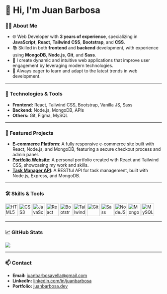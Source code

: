 # 👋 Hi, I'm Juan Barbosa

### 🧑‍💻 About Me
- 🌐 Web Developer with **3 years of experience**, specializing in **JavaScript**, **React**, **Tailwind CSS**, **Bootstrap**, and **CSS**.
- 📚 Skilled in both **frontend** and **backend** development, with experience using **MongoDB**, **Node.js**, **Git**, and **Sass**.
- 🚀 I create dynamic and intuitive web applications that improve user engagement by leveraging modern technologies.
- 🌱 Always eager to learn and adapt to the latest trends in web development.

---

### 🔧 Technologies & Tools
- **Frontend:** React, Tailwind CSS, Bootstrap, Vanilla JS, Sass
- **Backend:** Node.js, MongoDB, APIs
- **Others:** Git, Figma, MySQL

---

### 🚀 Featured Projects
- [**E-commerce Platform**](https://github.com/juanbarbosa/ecommerce-platform): A fully responsive e-commerce site built with React, Node.js, and MongoDB, featuring a secure checkout process and admin panel.
- [**Portfolio Website**](https://juanbarbosa.dev): A personal portfolio created with React and Tailwind CSS, showcasing my work and skills.
- [**Task Manager API**](https://github.com/juanbarbosa/task-manager-api): A RESTful API for task management, built with Node.js, Express, and MongoDB.

---

### 🛠 Skills & Tools
<div>
  <img src="https://cdn.jsdelivr.net/gh/devicons/devicon@latest/icons/html5/html5-original.svg" alt="HTML5" title="HTML5" width="40" height="40"/>
  <img src="https://cdn.jsdelivr.net/gh/devicons/devicon@latest/icons/css3/css3-original.svg" alt="CSS3" title="CSS3" width="40" height="40"/>
  <img src="https://cdn.jsdelivr.net/gh/devicons/devicon@latest/icons/javascript/javascript-original.svg" alt="JavaScript" title="JavaScript" width="40" height="40"/>          
  <img src="https://cdn.jsdelivr.net/gh/devicons/devicon@latest/icons/react/react-original.svg" alt="React" title="React" width="40" height="40"/>
  <img src="https://cdn.jsdelivr.net/gh/devicons/devicon@latest/icons/bootstrap/bootstrap-original.svg" width="40" height="40" alt="Bootstrap" title="Bootstrap"/>
  <img src="https://cdn.jsdelivr.net/gh/devicons/devicon@latest/icons/tailwindcss/tailwindcss-original.svg" alt="TailwindCSS" title="TailwindCSS" width="40" height="40"/>
  <img src="https://cdn.jsdelivr.net/gh/devicons/devicon@latest/icons/git/git-original.svg" alt="Git" title="Git" width="40" height="40"/>
  <img src="https://cdn.jsdelivr.net/gh/devicons/devicon@latest/icons/sass/sass-original.svg" alt="Sass" title="Sass" width="40" height="40"/>
  <img src="https://cdn.jsdelivr.net/gh/devicons/devicon@latest/icons/nodejs/nodejs-original.svg" alt="NodeJS" title="NodeJS" width="40" height="40"/>        
  <img src="https://cdn.jsdelivr.net/gh/devicons/devicon@latest/icons/mongodb/mongodb-original.svg" alt="MongoDB" title="MongoDB" width="40" height="40"/>
  <img src="https://cdn.jsdelivr.net/gh/devicons/devicon@latest/icons/mysql/mysql-original.svg" alt="MySQL" title="MySQL" width="40" height="40"/>
</div>

---

### 📈 GitHub Stats
<div>
  <img src="[https://github-readme-stats.vercel.app/api/top-langs/?username=juanbarbosa&layout=compact&theme=black](https://github-readme-stats.vercel.app/api/top-langs/?username=juanbarbosa&layout=compact&theme=highcontrast&langs_count=10)"/>
</div>

---

### 📫 Contact
- **Email:** [juanbarbosavella@gmail.com](mailto:juanbarbosavella@gmail.com)
- **LinkedIn:** [linkedin.com/in/juanbarbosa](https://linkedin.com/in/juanbarbosa)
- **Portfolio:** [juanbarbosa.dev](https://juanbarbosa.dev)
